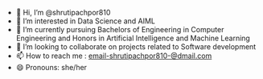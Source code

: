 - 👋 Hi, I’m @shrutipachpor810
- 👀 I’m interested in Data Science and AIML
- 🌱 I’m currently pursuing Bachelors of Engineering in Computer Engineering and Honors in Artificial Intelligence and Machine Learning
- 💞️ I’m looking to collaborate on projects related to Software development
- 📫 How to reach me : email-shrutipachpor810-@dmail.com
- 😄 Pronouns: she/her


<!---
shrutipachpor810/shrutipachpor810 is a ✨ special ✨ repository because its `README.md` (this file) appears on your GitHub profile.
You can click the Preview link to take a look at your changes.
--->
